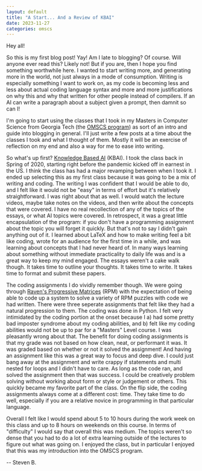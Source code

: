 ```yaml
---
layout: default
title: "A Start... And a Review of KBAI"
date: 2023-11-27
categories: omscs
---
```


Hey all!

So this is my first blog post! Yay! Am I late to blogging? Of course. Will anyone ever read this? Likely not! But if you are, then I hope you find something worthwhile here. I wanted to start writing more, and generating more in the world, not just always in a mode of consumption. Writing is especially something I want to work on, as my code is becoming less and less about actual coding language syntax and more and more justifications on why this and why that written for other people instead of compilers. If an AI can write a paragraph about a subject given a prompt, then damnit so can I!

I'm going to start using the classes that I took in my Masters in Computer Science from Georgia Tech (the [OMSCS program][omscs-info]) as sort of an intro and guide into blogging in general. I'll just write a few posts at a time about the classes I took and what I thought of them. Mostly it will be an exercise of reflection on my end and also a way for me to ease into writing.

So what's up first? [Knowledge Based AI][kbai] (KBAI). I took the class back in Spring of 2020, starting right before the pandemic kicked off in earnest in the US. I think the class has had a major revamping between when I took it. I ended up selecting this as my first class because it was going to be a mix of writing and coding. The writing I was confident that I would be able to do, and I felt like it would not be "easy" in terms of effort but it's relatively straightforward. I was right about that as well. I would watch the lecture videos, maybe take notes on the videos, and then write about the concepts that were covered. I have no real recollection of any of the topics of the essays, or what AI topics were covered. In retrospect, it was a great little encapsulation of the program: if you don't have a programming assignment about the topic you will forget it quickly. But that's not to say I didn't gain anything out of it. I learned about LaTeX and how to make writing feel a bit like coding, wrote for an audience for the first time in a while, and was learning about concepts that I had never heard of. In many ways learning about something without immediate practicality to daily life was and is a great way to keep my mind engaged. The essays weren't a cake walk though.  It takes time to outline your thoughts. It takes time to write. It takes time to format and submit these papers.

The coding assignments I do vividly remember though. We were going through [Raven's Progressive Matrices][rpm] (RPM) with the expectation of being able to code up a system to solve a variety of RPM puzzles with code we had written. There were three seperate assignments that felt like they had a natural progression to them. The coding was done in Python. I felt very intimidated by the coding portion at the onset because I a) had some pretty bad imposter syndrome about my coding abilities, and b) felt like my coding abilities would not be up to par for a "Masters" Level course. I was pleasantly wrong about that. The benefit for doing coding assignments is that my grade was not based on how clean, neat, or performant it was. It was graded based on whether or not it solved the assignment! And having an assignment like this was a great way to focus and deep dive. I could just bang away at the assignment and write crappy if statements and multi nested for loops and I didn't have to care. As long as the code ran, and solved the assignment then that was success. I could be creatively problem solving without working about form or style or judgement or others. This quickly became my favorite part of the class. On the flip side, the coding assignments always come at a different cost: time. They take time to do well, especially if you are a relative novice in programming in that particular language.

Overall I felt like I would spend about 5 to 10 hours during the work week on this class and up to 8 hours on weekends on this course. In terms of "difficulty" I would say that overall this was medium. The topics weren't so dense that you had to do a lot of extra learning outside of the lectures to figure out what was going on. I enjoyed the class, but in particular I enjoyed that this was my introduction into the OMSCS program.

-- Steven B.

[omscs-info]: https://omscs.gatech.edu/program-information
[kbai]: https://omscs.gatech.edu/cs-7637-knowledge-based-artificial-intelligence-cognitive-systems
[rpm]: https://en.wikipedia.org/wiki/Raven%27s_Progressive_Matrices